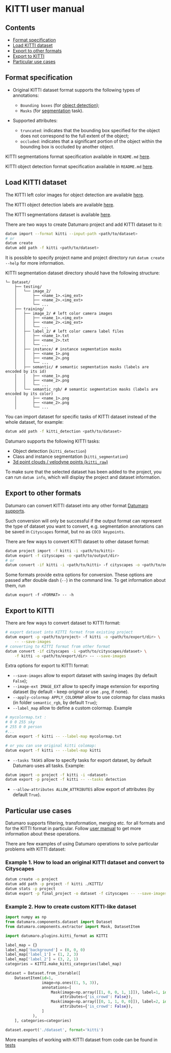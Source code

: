 # KITTI user manual

## Contents

- [Format specification](#format-specification)
- [Load KITTI dataset](#load-KITTI-dataset)
- [Export to other formats](#export-to-other-formats)
- [Export to KITTI](#export-to-KITTI)
- [Particular use cases](#particular-use-cases)

## Format specification

- Original KITTI dataset format supports the following types of annotations:
    - `Bounding boxes` (for [object detection](http://www.cvlibs.net/datasets/kitti/eval_object.php?obj_benchmark));
    - `Masks` (for [segmentation](http://www.cvlibs.net/datasets/kitti/eval_semseg.php?benchmark=semantics2015) task).

- Supported attributes:
    - `truncated`: indicates that the bounding box specified for the object does
    not correspond to the full extent of the object;
    - `occluded`: indicates that a significant portion of the object within the
    bounding box is occluded by another object.

KITTI segmentations format specification available in `README.md` [here](https://s3.eu-central-1.amazonaws.com/avg-kitti/devkit_semantics.zip).

KITTI object detection format specification available in `README.md` [here](https://s3.eu-central-1.amazonaws.com/avg-kitti/devkit_object.zip).

##  Load KITTI dataset

The KITTI left color images for object detection are available [here](http://www.cvlibs.net/download.php?file=data_object_image_2.zip).

The KITTI object detection labels are available [here](http://www.cvlibs.net/download.php?file=data_object_label_2.zip).

The KITTI segmentations dataset is available [here](http://www.cvlibs.net/download.php?file=data_semantics.zip).

There are two ways to create Datumaro project and add KITTI dataset to it:

``` bash
datum import --format kitti --input-path <path/to/dataset>
# or
datum create
datum add path -f kitti <path/to/dataset>
```

It is possible to specify project name and project directory run
`datum create --help` for more information.

KITTI segmentation dataset directory should have the following structure:

<!--lint disable fenced-code-flag-->
```
└─ Dataset/
    ├── testing/
    │   └── image_2/
    │       ├── <name_1>.<img_ext>
    │       ├── <name_2>.<img_ext>
    │       └── ...
    ├── training/
    │   ├── image_2/ # left color camera images
    │   │   ├── <name_1>.<img_ext>
    │   │   ├── <name_2>.<img_ext>
    │   │   └── ...
    │   ├── label_2/ # left color camera label files
    │   │   ├── <name_1>.txt
    │   │   ├── <name_2>.txt
    │   │   └── ...
    │   ├── instance/ # instance segmentation masks
    │   │   ├── <name_1>.png
    │   │   ├── <name_2>.png
    │   │   └── ...
    │   ├── semantic/ # semantic segmentation masks (labels are encoded by its id)
    │   │   ├── <name_1>.png
    │   │   ├── <name_2>.png
    │   │   └── ...
    │   └── semantic_rgb/ # semantic segmentation masks (labels are encoded by its color)
    │       ├── <name_1>.png
    │       ├── <name_2>.png
    │       └── ...
```

You can import dataset for specific tasks
of KITTI dataset instead of the whole dataset,
for example:

``` bash
datum add path -f kitti_detection <path/to/dataset>
```

Datumaro supports the following KITTI tasks:
- Object detection (`kitti_detection`)
- Class and instance segmentation (`kitti_segmentation`)
- [3d point clouds / velodyne points (`kitti_raw`)](./kitti_raw_user_manual.md)

To make sure that the selected dataset has been added to the project, you can run
`datum info`, which will display the project and dataset information.

##  Export to other formats

Datumaro can convert KITTI dataset into any other format [Datumaro supports](../user_manual.md#supported-formats).

Such conversion will only be successful if the output
format can represent the type of dataset you want to convert,
e.g. segmentation annotations can be
saved in `Cityscapes` format, but no as `COCO keypoints`.

There are few ways to convert KITTI dataset to other dataset format:

``` bash
datum project import -f kitti -i <path/to/kitti>
datum export -f cityscapes -o <path/to/output/dir>
# or
datum convert -if kitti -i <path/to/kitti> -f cityscapes -o <path/to/output/dir>
```

Some formats provide extra options for conversion.
These options are passed after double dash (`--`) in the command line.
To get information about them, run

`datum export -f <FORMAT> -- -h`

##  Export to KITTI

There are few ways to convert dataset to KITTI format:

``` bash
# export dataset into KITTI format from existing project
datum export -p <path/to/project> -f kitti -o <path/to/export/dir> \
    -- --save-images
# converting to KITTI format from other format
datum convert -if cityscapes -i <path/to/cityscapes/dataset> \
    -f kitti -o <path/to/export/dir> -- --save-images
```

Extra options for export to KITTI format:
- `--save-images` allow to export dataset with saving images
(by default `False`);
- `--image-ext IMAGE_EXT` allow to specify image extension
for exporting dataset (by default - keep original or use `.png`, if none).
- `--apply-colormap APPLY_COLORMAP` allow to use colormap for class masks
(in folder `semantic_rgb`, by default `True`);
- `--label_map` allow to define a custom colormap. Example

``` bash
# mycolormap.txt :
# 0 0 255 sky
# 255 0 0 person
#...
datum export -f kitti -- --label-map mycolormap.txt

# or you can use original kitti colomap:
datum export -f kitti -- --label-map kitti
```
- `--tasks TASKS` allow to specify tasks for export dataset,
by default Datumaro uses all tasks. Example:

```bash
datum import -o project -f kitti -i <dataset>
datum export -p project -f kitti -- --tasks detection
```
- `--allow-attributes ALLOW_ATTRIBUTES` allow export of attributes
(by default `True`).

## Particular use cases

Datumaro supports filtering, transformation, merging etc. for all formats
and for the KITTI format in particular. Follow
[user manual](../user_manual.md)
to get more information about these operations.

There are few examples of using Datumaro operations to solve
particular problems with KITTI dataset:

### Example 1. How to load an original KITTI dataset and convert to Cityscapes

```bash
datum create -o project
datum add path -p project -f kitti ./KITTI/
datum stats -p project
datum export -p final_project -o dataset -f cityscapes -- --save-images
```

### Example 2. How to create custom KITTI-like dataset

```python
import numpy as np
from datumaro.components.dataset import Dataset
from datumaro.components.extractor import Mask, DatasetItem

import datumaro.plugins.kitti_format as KITTI

label_map = {}
label_map['background'] = (0, 0, 0)
label_map['label_1'] = (1, 2, 3)
label_map['label_2'] = (3, 2, 1)
categories = KITTI.make_kitti_categories(label_map)

dataset = Dataset.from_iterable([
    DatasetItem(id=1,
                image=np.ones((1, 5, 3)),
                annotations=[
                    Mask(image=np.array([[1, 0, 0, 1, 1]]), label=1, id=0,
                        attributes={'is_crowd': False}),
                    Mask(image=np.array([[0, 1, 1, 0, 0]]), label=2, id=0,
                        attributes={'is_crowd': False}),
                ]
            ),
    ], categories=categories)

dataset.export('./dataset', format='kitti')
```

More examples of working with KITTI dataset from code can be found in
[tests](../../tests/test_kitti_format.py)
